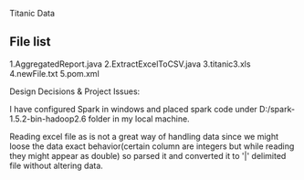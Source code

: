 Titanic Data

File list
------------
1.AggregatedReport.java
2.ExtractExcelToCSV.java
3.titanic3.xls
4.newFile.txt
5.pom.xml

Design Decisions & Project Issues:

  I have configured Spark in windows and placed spark code under D:/spark-1.5.2-bin-hadoop2.6 folder in my local machine. 
  
  Reading excel file as is not a great way of handling data since we might loose the data exact behavior(certain column are integers but  while reading they might appear as double) so parsed it and converted it to '|' delimited file without altering data. 
  
  
  
  

